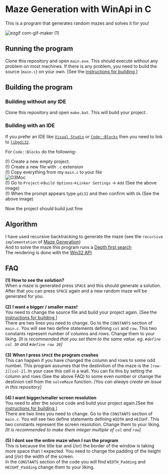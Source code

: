 # Maze Generation with WinApi in C
This is a program that generates random mazes and solves it for you!

![ezgif com-gif-maker (1)](https://user-images.githubusercontent.com/50050890/114146859-e5a65180-9939-11eb-823b-a030b36d207e.gif)


## Running the program
Clone this repository and open `main.exe`. This should execute without any problem on most machines. If there is any problem, you need to build the source (`main.c`) on your own. [See the <a href = "https://github.com/ImtiazKabir/Maze-Generation-with-WinApi-in-C#building-the-program" >instructions for building </a>]


## Building the program

### Building without any IDE
Clone this repository and open `make.bat`. This will build your project.

### Building with an IDE
If you prefer an IDE like <a href="https://visualstudio.microsoft.com/">`Visual Studio`</a> or <a href=https://www.codeblocks.org/>`Code::Blocks`</a> then you need to link to <a href="https://docs.microsoft.com/en-us/windows/win32/">`libgdi32`</a>.

For `Code::Blocks` do the following-

(!) Create a new empty project. <br>
(!) Create a new file with `.c` extension <br>
(!) Copy everything from my `main.c` to your file <br>
![O3Moc](https://user-images.githubusercontent.com/50050890/114013437-58a3bf80-9889-11eb-9293-7119f5c5c909.png) <br>
(!) Go to `Project`->`Build Options`->`Linker Settings` -> `Add` (See the above image) <br>
(!) When the prompt appears type `gdi32` and then confirm with `Ok` (See the above image) <br>

Now the project should build just fine


## Algorithm
I have used recursive backtracking to generate the maze (see the `recursive implementation` of <a href="https://en.wikipedia.org/wiki/Maze_generation_algorithm#Randomized_depth-first_search">Maze Generation</a>) <br>
And to solve the maze this program runs a <a href="https://en.wikipedia.org/wiki/Depth-first_search">Depth first search</a> <br>
The rendering is done with the <a href="https://docs.microsoft.com/en-us/windows/win32/">Win32 API</a><br>


## FAQ
**(1) How to see the solution?** <br>
When a maze is generated press `SPACE` and this should generate a solution. After that you can press `SPACE` again and a new random maze will be generated for you. <br> <br>
**(2) I want a bigger / smaller maze!** <br>
You need to change the source file and build your project again. [See the <a href = "https://github.com/ImtiazKabir/Maze-Generation-with-WinApi-in-C#building-the-program" >instructions for building </a>] <br>
There are two lines you need to change. Go to the `CONSTANTS` section of `main.c`. You will see two define statements defining `col` and `row`. This two constants represent number of columns and rows. Change them to your liking. *[It is recommended that you set them to the same value. eg. `#define col 30` and `#define row 30`]* <br><br>
**(3) When I press `SPACE` the program crashes** <br> 
This can happen if you have changed the column and rows to some odd number. This program assumes that the destinition of the maze is the `[row-2][col-2]`. In your case this cell is a wall. You can fix this by setting the column and rows (See the above FAQ) to some even number or change the destinion cell from the `solveMaze` function. *[You can always create an issue in this repository]* <br><br>
**(4) I want bigger/smaller screen resolution** <br>
You need to alter the source code and build your project again.[See the <a href = "https://github.com/ImtiazKabir/Maze-Generation-with-WinApi-in-C#building-the-program" >instructions for building </a>] <br>
There are two lines you need to change. Go to the `CONSTANTS` section of `main.c`. You will see two define statements defining `WIDTH` and `HEIGHT`. This two constants represent the screen resolution. Change them to your liking. *[It is recommended to make them integer multiple of `col` and `row`]* <br><br>
**(5) I dont see the entire maze when I run the program** <br>
This is because the title bar and (/or) the border of the window is taking more space than I expected. You need to change the padding of the height and (/or) the width of the screen.<br> In the `CONSTANTS` section of the code you will find `WIDTH_Padding` and `HEIGHT_Padding` change them to your liking.
